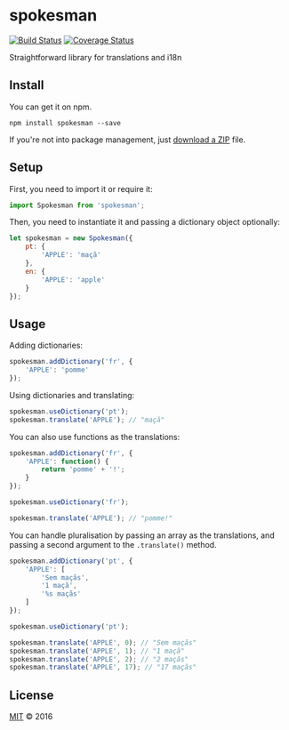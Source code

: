 # spokesman

[![Build Status](https://travis-ci.org/grvcoelho/spokesman.svg?branch=master)](https://travis-ci.org/grvcoelho/spokesman)
[![Coverage Status](https://coveralls.io/repos/grvcoelho/spokesman/badge.svg?branch=master&service=github)](https://coveralls.io/github/grvcoelho/spokesman)

Straightforward library for translations and i18n

## Install

You can get it on npm.

```
npm install spokesman --save
```

If you're not into package management, just [download a ZIP](https://github.com/grvcoelho/spokesman/archive/master.zip) file.

## Setup

First, you need to import it or require it:

```javascript
import Spokesman from 'spokesman';
```

Then, you need to instantiate it and passing a dictionary object optionally:

```javascript
let spokesman = new Spokesman({
	pt: {
		'APPLE': 'maçã'
	},
	en: {
		'APPLE': 'apple'
	}
});
```

## Usage

Adding dictionaries:

```javascript
spokesman.addDictionary('fr', {
	'APPLE': 'pomme'
});
```

Using dictionaries and translating:

```javascript
spokesman.useDictionary('pt');
spokesman.translate('APPLE'); // "maçã"
```

You can also use functions as the translations:

```javascript
spokesman.addDictionary('fr', {
	'APPLE': function() {
		return 'pomme' + '!';
	}
});

spokesman.useDictionary('fr');

spokesman.translate('APPLE'); // "pomme!"
```

You can handle pluralisation by passing an array as the translations, and passing a second argument to the `.translate()` method.

```javascript
spokesman.addDictionary('pt', {
	'APPLE': [
		'Sem maçãs',
		'1 maçã',
		'%s maçãs'
	]
});

spokesman.useDictionary('pt');

spokesman.translate('APPLE', 0); // "Sem maçãs"
spokesman.translate('APPLE', 1); // "1 maçã"
spokesman.translate('APPLE', 2); // "2 maçãs"
spokesman.translate('APPLE', 17); // "17 maçãs"
```

## License
[MIT](https://github.com/grvcoelho/spokesman/blob/master/LICENSE) &copy; 2016
